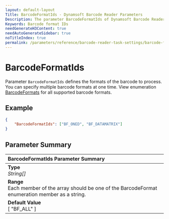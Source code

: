 ```yaml
---
layout: default-layout
Title: BarcodeFormatIds - Dynamsoft Barcode Reader Parameters
Description: The parameter BarcodeFormatIds of Dynamsoft Barcode Reader defines the barcode formats to process.
Keywords: Barcode format IDs
needGenerateH3Content: true
needAutoGenerateSidebar: true
noTitleIndex: true
permalink: /parameters/reference/barcode-reader-task-settings/barcode-format-ids.html
---
```


# BarcodeFormatIds

Parameter `BarcodeFormatIds` defines the formats of the barcode to process. You can specify multiple barcode formats at one time. View enumeration [BarcodeFormats](../../../enums/barcode-reader/barcode-format.md) for all supported barcode formats.

## Example

```json
{
    "BarcodeFormatIds": ["BF_ONED", "BF_DATAMATRIX"]
}
```

## Parameter Summary

| BarcodeFormatIds Parameter Summary |
| :--------------------------------- |
| **Type**<br>*String[]* |
| **Range**<br>Each member of the array should be one of the BarcodeFormat enumeration member as a string. |
| **Default Value**<br>[ "BF_ALL" ] |
